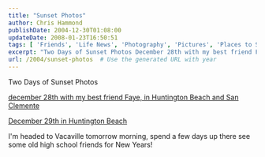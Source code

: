 ```yaml
---
title: "Sunset Photos"
author: Chris Hammond
publishDate: 2004-12-30T01:08:00
updateDate: 2008-01-23T16:50:51
tags: [ 'Friends', 'Life News', 'Photography', 'Pictures', 'Places to See', 'SEO' ]
excerpt: "Two Days of Sunset Photos December 28th with my best friend Faye, in Huntington Beach and San Clemente December 29th in Huntington Beach I'm headed to Vacaville tomorrow morning, spend a few days up there see some old high school friends for New..."
url: /2004/sunset-photos  # Use the generated URL with year
---
```

<P>Two Days of Sunset Photos</P> <P><A href="https://www.chrishammond.com/gallery/albums/64">december 28th with my best friend Faye, in Huntington Beach and San Clemente</A></P> <P><A href="https://www.chrishammond.com/gallery/albums/65.aspx">December 29th in Huntington Beach</A></P> <P>I'm headed to Vacaville tomorrow morning, spend a few days up there see some old high school friends for New Years!</P>
